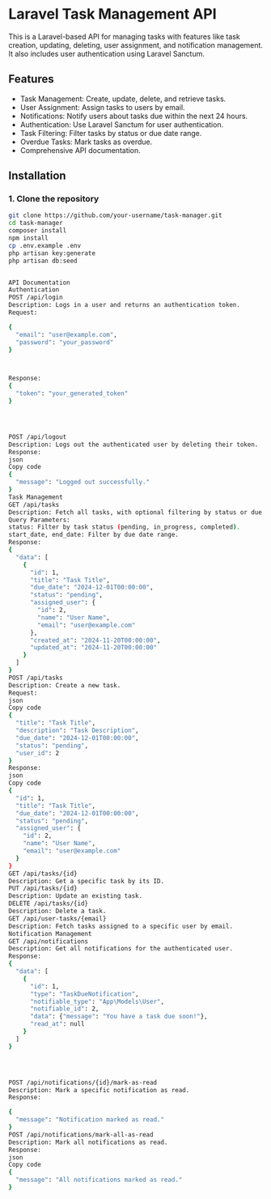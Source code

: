 # Laravel Task Management API

This is a Laravel-based API for managing tasks with features like task creation, updating, deleting, user assignment, and notification management. It also includes user authentication using Laravel Sanctum.

## Features
- Task Management: Create, update, delete, and retrieve tasks.
- User Assignment: Assign tasks to users by email.
- Notifications: Notify users about tasks due within the next 24 hours.
- Authentication: Use Laravel Sanctum for user authentication.
- Task Filtering: Filter tasks by status or due date range.
- Overdue Tasks: Mark tasks as overdue.
- Comprehensive API documentation.

## Installation

### 1. Clone the repository
```bash
git clone https://github.com/your-username/task-manager.git
cd task-manager
composer install
npm install
cp .env.example .env
php artisan key:generate
php artisan db:seed


API Documentation
Authentication
POST /api/login
Description: Logs in a user and returns an authentication token.
Request:

{
  "email": "user@example.com",
  "password": "your_password"
}



Response:
{
  "token": "your_generated_token"
}




POST /api/logout
Description: Logs out the authenticated user by deleting their token.
Response:
json
Copy code
{
  "message": "Logged out successfully."
}
Task Management
GET /api/tasks
Description: Fetch all tasks, with optional filtering by status or due date range.
Query Parameters:
status: Filter by task status (pending, in_progress, completed).
start_date, end_date: Filter by due date range.
Response:
{
  "data": [
    {
      "id": 1,
      "title": "Task Title",
      "due_date": "2024-12-01T00:00:00",
      "status": "pending",
      "assigned_user": {
        "id": 2,
        "name": "User Name",
        "email": "user@example.com"
      },
      "created_at": "2024-11-20T00:00:00",
      "updated_at": "2024-11-20T00:00:00"
    }
  ]
}
POST /api/tasks
Description: Create a new task.
Request:
json
Copy code
{
  "title": "Task Title",
  "description": "Task Description",
  "due_date": "2024-12-01T00:00:00",
  "status": "pending",
  "user_id": 2
}
Response:
json
Copy code
{
  "id": 1,
  "title": "Task Title",
  "due_date": "2024-12-01T00:00:00",
  "status": "pending",
  "assigned_user": {
    "id": 2,
    "name": "User Name",
    "email": "user@example.com"
  }
}
GET /api/tasks/{id}
Description: Get a specific task by its ID.
PUT /api/tasks/{id}
Description: Update an existing task.
DELETE /api/tasks/{id}
Description: Delete a task.
GET /api/user-tasks/{email}
Description: Fetch tasks assigned to a specific user by email.
Notification Management
GET /api/notifications
Description: Get all notifications for the authenticated user.
Response:
{
  "data": [
    {
      "id": 1,
      "type": "TaskDueNotification",
      "notifiable_type": "App\Models\User",
      "notifiable_id": 2,
      "data": {"message": "You have a task due soon!"},
      "read_at": null
    }
  ]
}




POST /api/notifications/{id}/mark-as-read
Description: Mark a specific notification as read.
Response:

{
  "message": "Notification marked as read."
}
POST /api/notifications/mark-all-as-read
Description: Mark all notifications as read.
Response:
json
Copy code
{
  "message": "All notifications marked as read."
}
